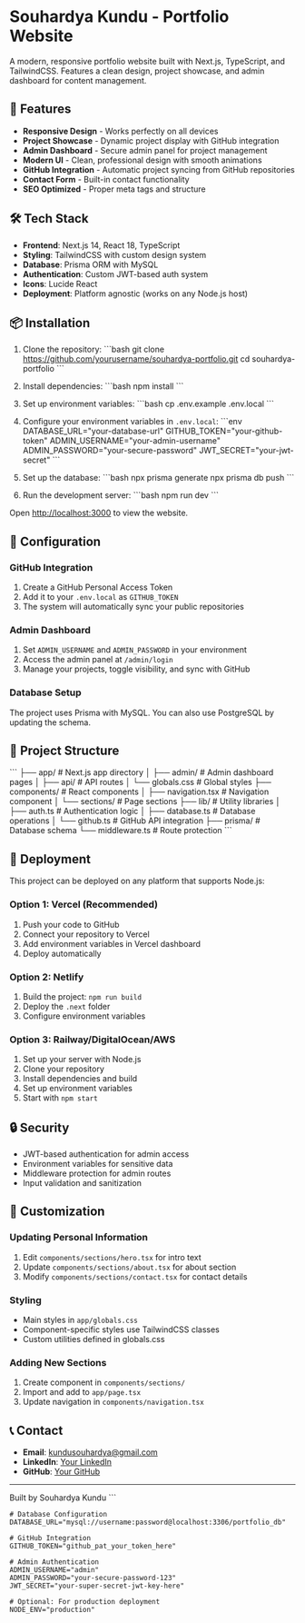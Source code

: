 # Souhardya Kundu - Portfolio Website

A modern, responsive portfolio website built with Next.js, TypeScript, and TailwindCSS. Features a clean design, project showcase, and admin dashboard for content management.

## 🚀 Features

- **Responsive Design** - Works perfectly on all devices
- **Project Showcase** - Dynamic project display with GitHub integration
- **Admin Dashboard** - Secure admin panel for project management
- **Modern UI** - Clean, professional design with smooth animations
- **GitHub Integration** - Automatic project syncing from GitHub repositories
- **Contact Form** - Built-in contact functionality
- **SEO Optimized** - Proper meta tags and structure

## 🛠️ Tech Stack

- **Frontend**: Next.js 14, React 18, TypeScript
- **Styling**: TailwindCSS with custom design system
- **Database**: Prisma ORM with MySQL
- **Authentication**: Custom JWT-based auth system
- **Icons**: Lucide React
- **Deployment**: Platform agnostic (works on any Node.js host)

## 📦 Installation

1. Clone the repository:
\`\`\`bash
git clone https://github.com/yourusername/souhardya-portfolio.git
cd souhardya-portfolio
\`\`\`

2. Install dependencies:
\`\`\`bash
npm install
\`\`\`

3. Set up environment variables:
\`\`\`bash
cp .env.example .env.local
\`\`\`

4. Configure your environment variables in `.env.local`:
\`\`\`env
DATABASE_URL="your-database-url"
GITHUB_TOKEN="your-github-token"
ADMIN_USERNAME="your-admin-username"
ADMIN_PASSWORD="your-secure-password"
JWT_SECRET="your-jwt-secret"
\`\`\`

5. Set up the database:
\`\`\`bash
npx prisma generate
npx prisma db push
\`\`\`

6. Run the development server:
\`\`\`bash
npm run dev
\`\`\`

Open [http://localhost:3000](http://localhost:3000) to view the website.

## 🔧 Configuration

### GitHub Integration
1. Create a GitHub Personal Access Token
2. Add it to your `.env.local` as `GITHUB_TOKEN`
3. The system will automatically sync your public repositories

### Admin Dashboard
1. Set `ADMIN_USERNAME` and `ADMIN_PASSWORD` in your environment
2. Access the admin panel at `/admin/login`
3. Manage your projects, toggle visibility, and sync with GitHub

### Database Setup
The project uses Prisma with MySQL. You can also use PostgreSQL by updating the schema.

## 📁 Project Structure

\`\`\`
├── app/                    # Next.js app directory
│   ├── admin/             # Admin dashboard pages
│   ├── api/               # API routes
│   └── globals.css        # Global styles
├── components/            # React components
│   ├── navigation.tsx     # Navigation component
│   └── sections/          # Page sections
├── lib/                   # Utility libraries
│   ├── auth.ts           # Authentication logic
│   ├── database.ts       # Database operations
│   └── github.ts         # GitHub API integration
├── prisma/               # Database schema
└── middleware.ts         # Route protection
\`\`\`

## 🚀 Deployment

This project can be deployed on any platform that supports Node.js:

### Option 1: Vercel (Recommended)
1. Push your code to GitHub
2. Connect your repository to Vercel
3. Add environment variables in Vercel dashboard
4. Deploy automatically

### Option 2: Netlify
1. Build the project: `npm run build`
2. Deploy the `.next` folder
3. Configure environment variables

### Option 3: Railway/DigitalOcean/AWS
1. Set up your server with Node.js
2. Clone your repository
3. Install dependencies and build
4. Set up environment variables
5. Start with `npm start`

## 🔒 Security

- JWT-based authentication for admin access
- Environment variables for sensitive data
- Middleware protection for admin routes
- Input validation and sanitization

## 📝 Customization

### Updating Personal Information
1. Edit `components/sections/hero.tsx` for intro text
2. Update `components/sections/about.tsx` for about section
3. Modify `components/sections/contact.tsx` for contact details

### Styling
- Main styles in `app/globals.css`
- Component-specific styles use TailwindCSS classes
- Custom utilities defined in globals.css

### Adding New Sections
1. Create component in `components/sections/`
2. Import and add to `app/page.tsx`
3. Update navigation in `components/navigation.tsx`



## 📞 Contact

- **Email**: kundusouhardya@gmail.com
- **LinkedIn**: [Your LinkedIn](https://linkedin.com/in/yourprofile)
- **GitHub**: [Your GitHub]([https://github.com/yourusername](https://github.com/Souhar-dya))

---

Built by Souhardya Kundu
\`\`\`

```plaintext file=".env.example"
# Database Configuration
DATABASE_URL="mysql://username:password@localhost:3306/portfolio_db"

# GitHub Integration
GITHUB_TOKEN="github_pat_your_token_here"

# Admin Authentication
ADMIN_USERNAME="admin"
ADMIN_PASSWORD="your-secure-password-123"
JWT_SECRET="your-super-secret-jwt-key-here"

# Optional: For production deployment
NODE_ENV="production"

